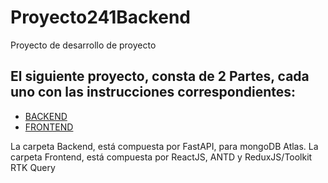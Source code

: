 # Proyecto241Backend
Proyecto de desarrollo de proyecto

## El siguiente proyecto, consta de 2 Partes, cada uno con las instrucciones correspondientes: 
* [BACKEND](backend/README.md)
* [FRONTEND](frontend/README.md)


La carpeta Backend, está compuesta por FastAPI, para mongoDB Atlas.
La carpeta Frontend, está compuesta por ReactJS, ANTD y ReduxJS/Toolkit RTK Query

